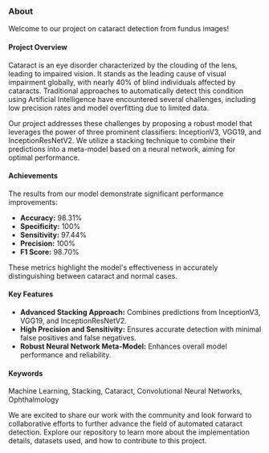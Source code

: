 ### About

Welcome to our project on cataract detection from fundus images!

#### Project Overview

Cataract is an eye disorder characterized by the clouding of the lens, leading to impaired vision. It stands as the leading cause of visual impairment globally, with nearly 40% of blind individuals affected by cataracts. Traditional approaches to automatically detect this condition using Artificial Intelligence have encountered several challenges, including low precision rates and model overfitting due to limited data.

Our project addresses these challenges by proposing a robust model that leverages the power of three prominent classifiers: InceptionV3, VGG19, and InceptionResNetV2. We utilize a stacking technique to combine their predictions into a meta-model based on a neural network, aiming for optimal performance.

#### Achievements

The results from our model demonstrate significant performance improvements:
- **Accuracy:** 98.31%
- **Specificity:** 100%
- **Sensitivity:** 97.44%
- **Precision:** 100%
- **F1 Score:** 98.70%

These metrics highlight the model's effectiveness in accurately distinguishing between cataract and normal cases.

#### Key Features

- **Advanced Stacking Approach:** Combines predictions from InceptionV3, VGG19, and InceptionResNetV2.
- **High Precision and Sensitivity:** Ensures accurate detection with minimal false positives and false negatives.
- **Robust Neural Network Meta-Model:** Enhances overall model performance and reliability.

#### Keywords

Machine Learning, Stacking, Cataract, Convolutional Neural Networks, Ophthalmology

We are excited to share our work with the community and look forward to collaborative efforts to further advance the field of automated cataract detection. Explore our repository to learn more about the implementation details, datasets used, and how to contribute to this project.
